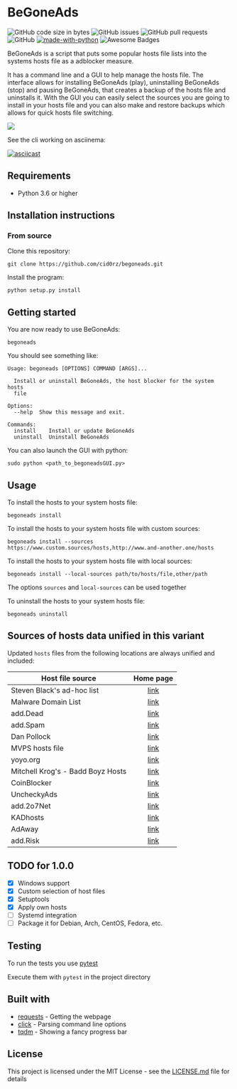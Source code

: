 # BeGoneAds

![GitHub code size in bytes](https://img.shields.io/github/languages/code-size/anned20/begoneads.svg)
![GitHub issues](https://img.shields.io/github/issues/anned20/begoneads.svg)
![GitHub pull requests](https://img.shields.io/github/issues-pr/anned20/begoneads.svg)
![GitHub](https://img.shields.io/github/license/anned20/begoneads.svg)
[![made-with-python](https://img.shields.io/badge/Made%20with-Python-1f425f.svg)](https://www.python.org/)
![Awesome Badges](https://img.shields.io/badge/badges-awesome-green.svg)

BeGoneAds is a script that puts some popular hosts file lists into the systems hosts file as a adblocker measure.

It has a command line and a GUI to help manage the hosts file. The interface allows for installing BeGoneAds (play), uninstalling BeGoneAds (stop) and pausing BeGoneAds, that creates a backup of the hosts file and uninstalls it. With the GUI you can easily select the sources you are going to install in your hosts file and you can also make and restore backups which allows for quick hosts file switching.

<img  src="https://i.imgur.com/bpMUbOL.png">

See the cli working on asciinema:

[![asciicast](https://asciinema.org/a/weDJ7SZw49HBdTl7iB0nWIYgI.svg)](https://asciinema.org/a/weDJ7SZw49HBdTl7iB0nWIYgI)

## Requirements

- Python 3.6 or higher

## Installation instructions

### From source

Clone this repository:

```shell
git clone https://github.com/cid0rz/begoneads.git
```

Install the program:

```shell
python setup.py install
```

## Getting started

You are now ready to use BeGoneAds:

```shell
begoneads
```

You should see something like:

```
Usage: begoneads [OPTIONS] COMMAND [ARGS]...

  Install or uninstall BeGoneAds, the host blocker for the system hosts
  file

Options:
  --help  Show this message and exit.

Commands:
  install    Install or update BeGoneAds
  uninstall  Uninstall BeGoneAds
```

You can also launch the GUI with python:

```shell
sudo python <path_to_begoneadsGUI.py>
```


## Usage

To install the hosts to your system hosts file: 

```shell
begoneads install
```

To install the hosts to your system hosts file with custom sources: 

```shell
begoneads install --sources https://www.custom.sources/hosts,http://www.and-another.one/hosts
```

To install the hosts to your system hosts file with local sources: 

```shell
begoneads install --local-sources path/to/hosts/file,other/path
```

The options `sources` and `local-sources` can be used together

To uninstall the hosts to your system hosts file: 

```shell
begoneads uninstall
```

## Sources of hosts data unified in this variant

Updated `hosts` files from the following locations are always unified and
included:

Host file source                  | Home page   |
-----------------                 | :---------: |
Steven Black's ad-hoc list        | [link](https://github.com/StevenBlack/hosts/blob/master/data/StevenBlack/hosts) |
Malware Domain List               | [link](https://www.malwaredomainlist.com/) |
add.Dead                          | [link](https://github.com/FadeMind/hosts.extras) |
add.Spam                          | [link](https://github.com/FadeMind/hosts.extras) |
Dan Pollock                       | [link](https://someonewhocares.org/hosts/) |
MVPS hosts file                   | [link](http://winhelp2002.mvps.org/) |
yoyo.org                          | [link](https://pgl.yoyo.org/adservers/) |
Mitchell Krog's - Badd Boyz Hosts | [link](https://github.com/mitchellkrogza/Badd-Boyz-Hosts) |
CoinBlocker                       | [link](https://gitlab.com/ZeroDot1/CoinBlockerLists) |
UncheckyAds                       | [link](https://github.com/FadeMind/hosts.extras) |
add.2o7Net                        | [link](https://github.com/FadeMind/hosts.extras) |
KADhosts                          | [link](https://github.com/azet12/KADhosts) |
AdAway                            | [link](https://adaway.org/) |
add.Risk                          | [link](https://github.com/FadeMind/hosts.extras) |

## TODO for 1.0.0

- [X] Windows support
- [X] Custom selection of host files
- [X] Setuptools
- [X] Apply own hosts
- [ ] Systemd integration
- [ ] Package it for Debian, Arch, CentOS, Fedora, etc.

## Testing

To run the tests you use [pytest](https://pytest.org)

Execute them with `pytest` in the project directory

## Built with

- [requests](http://docs.python-requests.org/en/master/) - Getting the webpage
- [click](https://github.com/mitsuhiko/click) - Parsing command line options
- [tqdm](https://github.com/tqdm/tqdm) - Showing a fancy progress bar

## License

This project is licensed under the MIT License - see the [LICENSE.md](LICENSE.md) file for details
